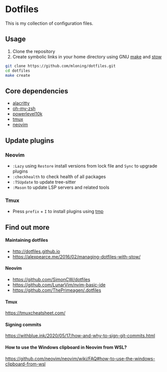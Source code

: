 # Dotfiles

This is my collection of configuration files.

## Usage

1. Clone the repository 
1. Create symbolic links in your home directory using GNU [make](https://www.gnu.org/software/make/manual/make.html) and [stow](https://www.gnu.org/software/stow/)

```bash
git clone https://github.com/mloning/dotfiles.git
cd dotfiles
make create
```

## Core dependencies

* [alacritty](https://alacritty.org)
* [oh-my-zsh](https://ohmyz.sh)
* [powerlevel10k](https://github.com/romkatv/powerlevel10k)
* [tmux](https://github.com/tmux/tmux)
* [neovim](https://neovim.io)

## Update plugins

### Neovim

* `:Lazy` using `Restore` install versions from lock file and `Sync` to upgrade plugins 
* `:checkhealth` to check health of all packages
* `:TSUpdate` to update tree-sitter
* `:Mason` to update LSP servers and related tools

### Tmux

* Press `prefix` + `I` to install plugins using [tmp]

[tmp]: https://github.com/tmux-plugins/tpm

## Find out more

#### Maintaining dotfiles

* http://dotfiles.github.io
* https://alexpearce.me/2016/02/managing-dotfiles-with-stow/

#### Neovim

* https://github.com/SimonCW/dotfiles
* https://github.com/LunarVim/nvim-basic-ide
* https://github.com/ThePrimeagen/.dotfiles

#### Tmux

https://tmuxcheatsheet.com/

#### Signing commits

https://withblue.ink/2020/05/17/how-and-why-to-sign-git-commits.html

#### How to use the Windows clipboard in Neovim from WSL? 

https://github.com/neovim/neovim/wiki/FAQ#how-to-use-the-windows-clipboard-from-wsl
